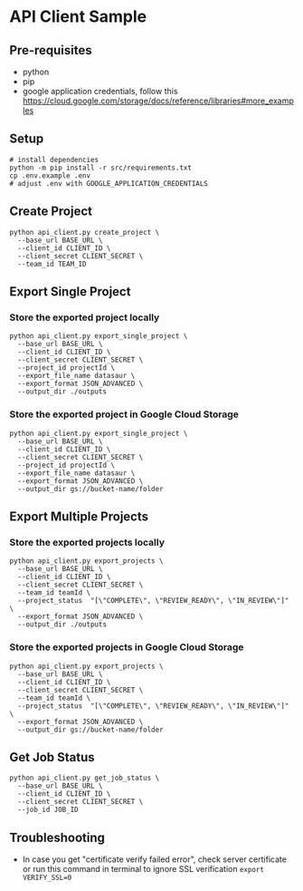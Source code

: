 # API Client Sample

## Pre-requisites

- python
- pip
- google application credentials, follow this https://cloud.google.com/storage/docs/reference/libraries#more_examples

## Setup

```
# install dependencies
python -m pip install -r src/requirements.txt
cp .env.example .env
# adjust .env with GOOGLE_APPLICATION_CREDENTIALS
```

## Create Project

```
python api_client.py create_project \
  --base_url BASE_URL \
  --client_id CLIENT_ID \
  --client_secret CLIENT_SECRET \
  --team_id TEAM_ID
```

## Export Single Project

### Store the exported project locally

```
python api_client.py export_single_project \
  --base_url BASE_URL \
  --client_id CLIENT_ID \
  --client_secret CLIENT_SECRET \
  --project_id projectId \
  --export_file_name datasaur \
  --export_format JSON_ADVANCED \
  --output_dir ./outputs
```

### Store the exported project in Google Cloud Storage

```
python api_client.py export_single_project \
  --base_url BASE_URL \
  --client_id CLIENT_ID \
  --client_secret CLIENT_SECRET \
  --project_id projectId \
  --export_file_name datasaur \
  --export_format JSON_ADVANCED \
  --output_dir gs://bucket-name/folder
```

## Export Multiple Projects

### Store the exported projects locally

```
python api_client.py export_projects \
  --base_url BASE_URL \
  --client_id CLIENT_ID \
  --client_secret CLIENT_SECRET \
  --team_id teamId \
  --project_status  "[\"COMPLETE\", \"REVIEW_READY\", \"IN_REVIEW\"]" \
  --export_format JSON_ADVANCED \
  --output_dir ./outputs
```

### Store the exported projects in Google Cloud Storage

```
python api_client.py export_projects \
  --base_url BASE_URL \
  --client_id CLIENT_ID \
  --client_secret CLIENT_SECRET \
  --team_id teamId \
  --project_status  "[\"COMPLETE\", \"REVIEW_READY\", \"IN_REVIEW\"]" \
  --export_format JSON_ADVANCED \
  --output_dir gs://bucket-name/folder
```

## Get Job Status

```
python api_client.py get_job_status \
  --base_url BASE_URL \
  --client_id CLIENT_ID \
  --client_secret CLIENT_SECRET \
  --job_id JOB_ID
```

## Troubleshooting

- In case you get "certificate verify failed error", check server certificate or run this command in terminal to ignore SSL verification `export VERIFY_SSL=0`
